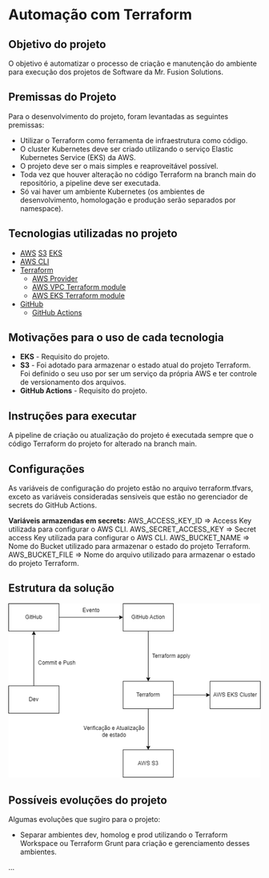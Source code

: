 # Automação com Terraform

## Objetivo do projeto

O objetivo é automatizar o processo de criação e manutenção do ambiente para execução dos projetos de Software da Mr. Fusion Solutions.

## Premissas do Projeto

Para o desenvolvimento do projeto, foram levantadas as seguintes premissas:

+ Utilizar o Terraform como ferramenta de infraestrutura como código.
+ O cluster Kubernetes deve ser criado utilizando o serviço Elastic Kubernetes Service (EKS) da AWS.
+ O projeto deve ser o mais simples e reaproveitável possível. 
+ Toda vez que houver alteração no código Terraform na branch main do repositório, a pipeline deve ser executada.
+ Só vai haver um ambiente Kubernetes (os ambientes de desenvolvimento, homologação e produção serão separados por namespace).

## Tecnologias utilizadas no projeto

+ [AWS](https://aws.amazon.com)
    [S3](https://aws.amazon.com/s3)
    [EKS](https://aws.amazon.com/eks)
+ [AWS CLI](https://aws.amazon.com/cli/)
+ [Terraform](https://www.terraform.io)
    + [AWS Provider](https://registry.terraform.io/providers/hashicorp/aws)
    + [AWS VPC Terraform module](https://registry.terraform.io/modules/terraform-aws-modules/vpc/aws)
    + [AWS EKS Terraform module](https://registry.terraform.io/modules/terraform-aws-modules/eks/aws)
+ [GitHub](https://github.com)
    + [GitHub Actions](https://github.com/features/actions)

## Motivações para o uso de cada tecnologia

+ **EKS** - Requisito do projeto.
+ **S3** - Foi adotado para armazenar o estado atual do projeto Terraform. Foi definido o seu uso por ser um serviço da própria AWS e ter controle de versionamento dos arquivos.
+ **GitHub Actions** - Requisito do projeto.

## Instruções para executar

A pipeline de criação ou atualização do projeto é executada sempre que o código Terraform do projeto for alterado na branch main.

## Configurações 
As variáveis de configuração do projeto estão no arquivo terraform.tfvars, exceto as variáveis consideradas sensiveis que estão no gerenciador de secrets do GitHub Actions.

**Variáveis armazendas em secrets:**
AWS_ACCESS_KEY_ID => Access Key utilizada para configurar o AWS CLI.
AWS_SECRET_ACCESS_KEY => Secret access Key utilizada para configurar o AWS CLI.
AWS_BUCKET_NAME => Nome do Bucket utilizado para armazenar o estado do projeto Terraform.
AWS_BUCKET_FILE => Nome do arquivo utilizado para armazenar o estado do projeto Terraform.

## Estrutura da solução

![Diagrama do projeto](./diagramas/pipeline.drawio.png)



## Possíveis evoluções do projeto

Algumas evoluções que sugiro para o projeto:

+ Separar ambientes dev, homolog e prod utilizando o Terraform Workspace ou Terraform Grunt para criação e gerenciamento desses ambientes.

...